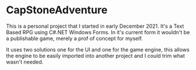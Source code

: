 # CapStoneAdventure
This is a personal project that I started in early December 2021. It's a Text Based RPG using C#.NET Windows Forms.
In it's current form it wouldn't be a publishable game, merely a prof of concept for myself.

It uses two solutions one for the UI and one for the game engine, this allows the engine to be easily imported into another project and I could trim what wasn't needed.

